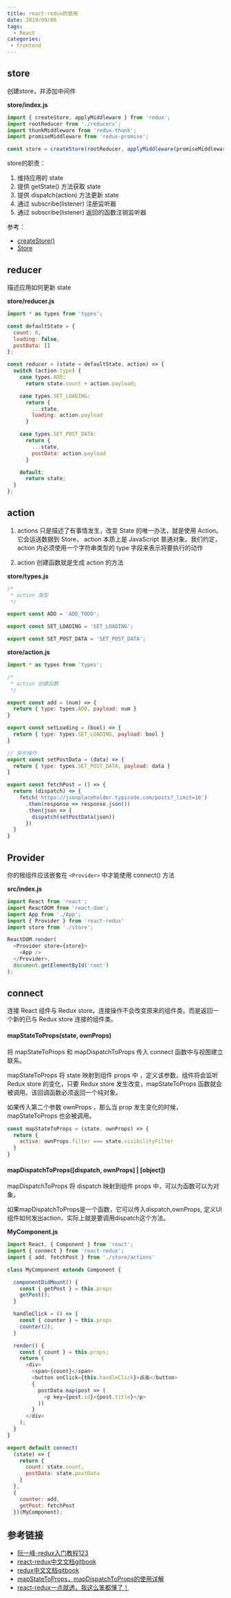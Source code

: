 ```yaml
---
title: react-redux的使用
date: 2019/09/06
tags:
  - React
categories:
 - frontend
---
```


## store
创建store，并添加中间件

**store/index.js**
```js
import { createStore, applyMiddleware } from 'redux';
import rootReducer from './reducers';
import thunkMiddleware from 'redux-thunk';
import promiseMiddleware from 'redux-promise';

const store = createStore(rootReducer, applyMiddleware(promiseMiddleware, thunkMiddleware));
```

store的职责：
1. 维持应用的 state
2. 提供 getState() 方法获取 state
3. 提供 dispatch(action) 方法更新 state
4. 通过 subscribe(listener) 注册监听器
5. 通过 subscribe(listener) 返回的函数注销监听器

参考：
- [createStore()](https://cn.redux.js.org/docs/api/createStore.html)
- [Store](https://cn.redux.js.org/docs/basics/Store.html)

## reducer
描述应用如何更新 state

**store/reducer.js**
```js
import * as types from 'types';

const defaultState = {
  count: 0,
  loading: false,
  postData: []
};

const reducer = (state = defaultState, action) => {
  switch (action.type) {
    case types.ADD:
      return state.count + action.payload;

    case types.SET_LOADING:
      return {
        ...state,
        loading: action.payload
      }

    case types.SET_POST_DATA:
      return {
        ...state,
        postData: action.payload
      }

    default:
      return state;
  }
};
```

## action
1. actions 只是描述了有事情发生，改变 State 的唯一办法，就是使用 Action。它会运送数据到 Store，
action 本质上是 JavaScript 普通对象。我们约定，action 内必须使用一个字符串类型的 type 字段来表示将要执行的动作

2. action 创建函数就是生成 action 的方法

**store/types.js**
```js
/*
 * action 类型
 */

export const ADD = 'ADD_TODO';

export const SET_LOADING = 'SET_LOADING';

export const SET_POST_DATA = 'SET_POST_DATA';

```

**store/action.js**
```js
import * as types from 'types';

/*
 * action 创建函数
 */

export const add = (num) => {
  return { type: types.ADD, payload: num }
}

export const setLoading = (bool) => {
  return { type: types.SET_LOADING, payload: bool }
}

// 异步操作
export const setPostData = (data) => {
  return { type: types.SET_POST_DATA, payload: data }
}

export const fetchPost = () => {
  return (dispatch) => {
    fetch('https://jsonplaceholder.typicode.com/posts?_limit=10')
      .then(response => response.json())
      .then(json => {
        dispatch(setPostData(json))
      })
  }
}
```

## Provider
你的根组件应该嵌套在 `<Provider>` 中才能使用 connect() 方法

**src/index.js**
```js
import React from 'react';
import ReactDOM from 'react-dom';
import App from './App';
import { Provider } from 'react-redux'
import store from './store';

ReactDOM.render(
  <Provider store={store}>
    <App />
  </Provider>,
  document.getElementById('root')
);
```

## connect

连接 React 组件与 Redux store。连接操作不会改变原来的组件类。而是返回一个新的已与 Redux store 连接的组件类。

#### mapStateToProps(state, ownProps)
将 mapStateToProps 和 mapDispatchToProps 传入 connect 函数中与视图建立联系。

mapStateToProps 将 state 映射到组件 props 中 ，定义该参数，组件将会监听 Redux store 的变化，只要 Redux store 发生改变，mapStateToProps 函数就会被调用。该回调函数必须返回一个纯对象。

如果传入第二个参数 ownProps ，那么当 prop 发生变化的时候， mapStateToProps 也会被调用。
```js
const mapStateToProps = (state, ownProps) => {
  return {
    active: ownProps.filter === state.visibilityFilter
  }
}
```

#### mapDispatchToProps([dispatch, ownProps] | [object])
mapDispatchToProps 将 dispatch 映射到组件 props 中，可以为函数可以为对象。

如果mapDispatchToProps是一个函数，它可以传入dispatch,ownProps, 定义UI组件如何发出action，实际上就是要调用dispatch这个方法。

**MyComponent.js**
```js
import React, { Component } from 'react';
import { connect } from 'react-redux';
import { add, fetchPost } from './store/actions'

class MyComponent extends Component {

  componentDidMount() {
    const { getPost } = this.props
    getPost();
  }

  handleClick = () => {
    const { counter } = this.props
    counter(2);
  }

  render() {
    const { count } = this.props;
    return (
      <div>
        <span>{count}</span>
        <button onClick={this.handleClick}>点击</button>
        {
          postData.map(post => (
            <p key={post.id}>{post.title}</p>
          ))
        }
      </div>
    );
  }
}

export default connect(
  (state) => {
    return {
      count: state.count,
      postData: state.postData
    }
  },
  {
    counter: add,
    getPost: fetchPost
  })(MyComponent);
```

## 参考链接
- [阮一峰-redux入门教程123](http://www.ruanyifeng.com/blog/2016/09/redux_tutorial_part_one_basic_usages.html)
- [react-redux中文文档gitbook](https://cn.redux.js.org/docs/react-redux/api.html)
- [redux中文文档gitbook](https://cn.redux.js.org/docs/basics/)
- [mapStateToProps，mapDispatchToProps的使用详解](https://blog.csdn.net/suwu150/article/details/79415085)
- [react-redux一点就透，我这么笨都懂了！](https://juejin.im/post/5af00705f265da0ba60fb844)


